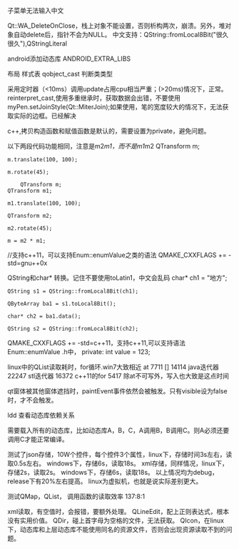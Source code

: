 子菜单无法输入中文

Qt::WA_DeleteOnClose，栈上对象不能设置，否则析构两次，崩溃。另外，堆对象自动delete后，指针不会为NULL。
中文支持：QString::fromLocal8Bit("很久很久"),QStringLiteral

android添加动态库
ANDROID_EXTRA_LIBS

布局
样式表
qobject_cast 判断类类型

采用定时器（<10ms）调用update占用cpu相当严重；(>20ms)情况下，正常。
reinterpret_cast,使用多重继承时，获取数据会出错，不要使用
myPen.setJoinStyle(Qt::MiterJoin);如果使用，笔的宽度较大的情况下，无法获取实际的边框。已经解决

c++,拷贝构造函数和赋值函数是默认的，需要设置为private，避免问题。

以下两段代码功能相同，注意是m2*m1，而不是m1*m2
	QTransform m;

	m.translate(100, 100);

	m.rotate(45);

        QTransform m;
	QTransform m1;

	m1.translate(100, 100);

	QTransform m2;

	m2.rotate(45);

	m = m2 * m1;

//支持c++11，可以支持Enum::enumValue之类的语法
QMAKE_CXXFLAGS += -std=gnu++0x

QString和char* 转换。记住不要使用toLatin1，中文会乱码
	char* ch1 = "地方";

	QString s1 = QString::fromLocal8Bit(ch1);

	QByteArray ba1 = s1.toLocal8Bit();

	char* ch2 = ba1.data();

	QString s2 = QString::fromLocal8Bit(ch2);


QMAKE_CXXFLAGS += -std=c++11，支持c++11,可以支持语法
Enum::enumValue
.h中，
private:
int value = 123;

linux中的QList<int>读取耗时，for循环.win7大致相近
at                    7711
[]                    14114
java迭代器        22247
stl迭代器            16372
c++11的for        5417
除at不可写外，写入也大致是这点时间

qt窗体被其他窗体遮挡时，paintEvent事件依然会被触发。只有visible设为false时，才不会触发。

ldd 查看动态库依赖关系

需要载入所有的动态库，比如动态库A，B，C，A调用B，B调用C。则A必须还要调用C才能正常编译。

测试了json存储，10W个控件，每个控件3个属性，linux下，存储时间3s左右，读取0.5s左右。
windows下，存储6s，读取18s。
xml存储，同样情况，linux下，存储2s，读取2s。
windows下，存储6s，读取18s。
以上情况均为debug，release下有20%左右提高。
linux为虚拟机，也就是说实际差别更大。

测试QMap，QList， 调用函数的读取效率
137:8:1

xml读取，有空值时，会报错，要额外处理。
QLineEdit，配上正则表达式，根本没有实用价值。
QDir，碰上首字母为空格的文件，无法获取。
QIcon，在linux下，动态库和上层动态库不能使用同名的资源文件，否则会出现资源读取不到的问题。
